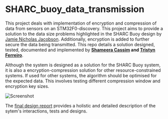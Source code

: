 # SHARC_buoy_data_transmission
This project deals with implementation of encryption and compression of data from sensors on an STM32F0-discovery. This project aims to provide a solution to the data size problems highlighted in the SHARC Buoy design by [Jamie Nicholas Jacobson](https://github.com/tristynferreiro/SHARC_buoy_data_transmission/blob/main/Docs/Other/thesis_ebe_2021_jacobson%20jamie%20nicholas.pdf). Additionally, encryption is added to further secure the data being transmitted. This repo details a solution designed, tested, documented and implemented by **[Shameera Cassim](https://github.com/ShameeraC) and [Tristyn Ferreiro](https://github.com/tristynferreiro)**.

Although the system is designed as a solution for the SHARC Buoy system, it is also a encryption-compression solution for other resource-constrained systems. If used for other systems, the algorithm should be optimised for the expected data. This involves testing different compression window and encryption key sizes.
  
  
![Screenshot](https://github.com/tristynferreiro/SHARC_buoy_data_transmission/blob/main/Docs/Other/system_interfacing.png)

The [final design report](https://github.com/tristynferreiro/SHARC_buoy_data_transmission/blob/main/Docs/Reports/Final%20Report/Final_Report.pdf) provides a holistic and detailed description of the sytem's interactions, tests and designs.